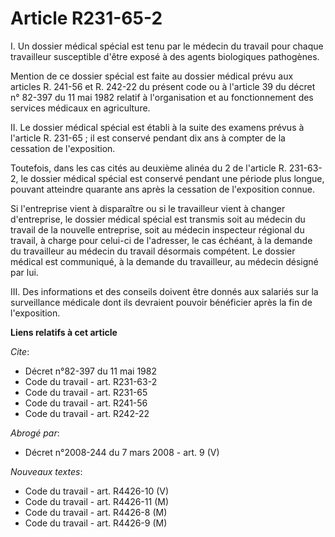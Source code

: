 # Article R231-65-2

I.  Un dossier médical spécial est tenu par le médecin du travail pour chaque travailleur susceptible d'être exposé à des
agents biologiques pathogènes.

Mention de ce dossier spécial est faite au dossier médical prévu aux articles R. 241-56 et R. 242-22 du présent code ou à
l'article 39 du décret n° 82-397 du 11 mai 1982 relatif à l'organisation et au fonctionnement des services médicaux en
agriculture.

II.  Le dossier médical spécial est établi à la suite des examens prévus à l'article R. 231-65 ; il est conservé pendant dix
ans à compter de la cessation de l'exposition.

Toutefois, dans les cas cités au deuxième alinéa du 2 de l'article R. 231-63-2, le dossier médical spécial est conservé
pendant une période plus longue, pouvant atteindre quarante ans après la cessation de l'exposition connue.

Si l'entreprise vient à disparaître ou si le travailleur vient à changer d'entreprise, le dossier médical spécial est
transmis soit au médecin du travail de la nouvelle entreprise, soit au médecin inspecteur régional du travail, à charge pour
celui-ci de l'adresser, le cas échéant, à la demande du travailleur au médecin du travail désormais compétent. Le dossier
médical est communiqué, à la demande du travailleur, au médecin désigné par lui.

III.  Des informations et des conseils doivent être donnés aux salariés sur la surveillance médicale dont ils devraient
pouvoir bénéficier après la fin de l'exposition.

**Liens relatifs à cet article**

_Cite_:

  - Décret n°82-397 du 11 mai 1982
  - Code du travail - art. R231-63-2
  - Code du travail - art. R231-65
  - Code du travail - art. R241-56
  - Code du travail - art. R242-22

_Abrogé par_:

  - Décret n°2008-244 du 7 mars 2008 - art. 9 (V)

_Nouveaux textes_:

  - Code du travail - art. R4426-10 (V)
  - Code du travail - art. R4426-11 (M)
  - Code du travail - art. R4426-8 (M)
  - Code du travail - art. R4426-9 (M)
